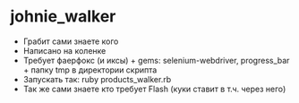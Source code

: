 johnie_walker
=============
* Грабит сами знаете кого
* Написано на коленке
* Требует фаерфокс (и иксы) + gems: selenium-webdriver, progress_bar + папку tmp в директории скрипта
* Запускать так: ruby products_walker.rb
* Так же сами знаете кто требует Flash (куки ставит в т.ч. через него)
